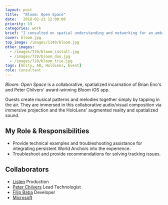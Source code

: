 ```yaml
---
layout: post
title:  "Bloom: Open Space"
date:   2018-02-21 12:00:00
priority: 19
categories: work
brief: "I consulted on spatial understanding and networking for an ambient Augmented Reality group experience."
cover: bloom.jpg
top_image: /images/1140/bloom.jpg
other_images:
  - /images/720/bloom_install.jpg
  - /images/720/bloom_duo.jpg
  - /images/720/bloom_trio.jpg
tags: [Unity, AR, HoloLens, Event]
role: Consultant
---
```


_Bloom: Open Space_ is a collaborative, spatialized incarnation of Brian Eno's and Peter Chilvers' award-winning _Bloom_ iOS app.

Guests create musical patterns and melodies together simply by tapping in the air. They are immersed in this collaborative audio/visual composition via immersive projection and the HoloLens' augmented reality and spatialized sound.

## My Role & Responsibilities

* Provide technical examples and troubleshooting assistance for integrating persistent World Anchors into the experience.
* Troubleshoot and provide recommendations for solving tracking issues.

## Collaborators

* [Listen](https://wearelisten.com/project/bloom/) Production
* [Peter Chilvers](http://www.peterchilvers.com/?p=143) Lead Technologist
* [Filip Baba](http://anyworld.com/project-bloom-open-space.php) Developer
* [Microsoft](https://www.microsoft.com/inculture/musicxtech/bloom-open-space/)
